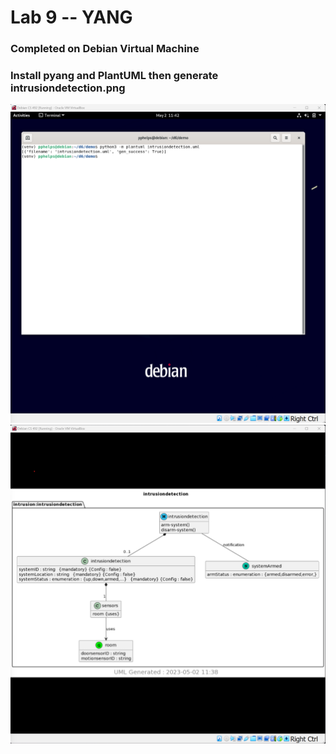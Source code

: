 # Lab 9 -- YANG
### Completed on Debian Virtual Machine
### Install pyang and PlantUML then generate intrusiondetection.png
![intrusiondetection](intrusion.png)
![diagram](diagram.png)
